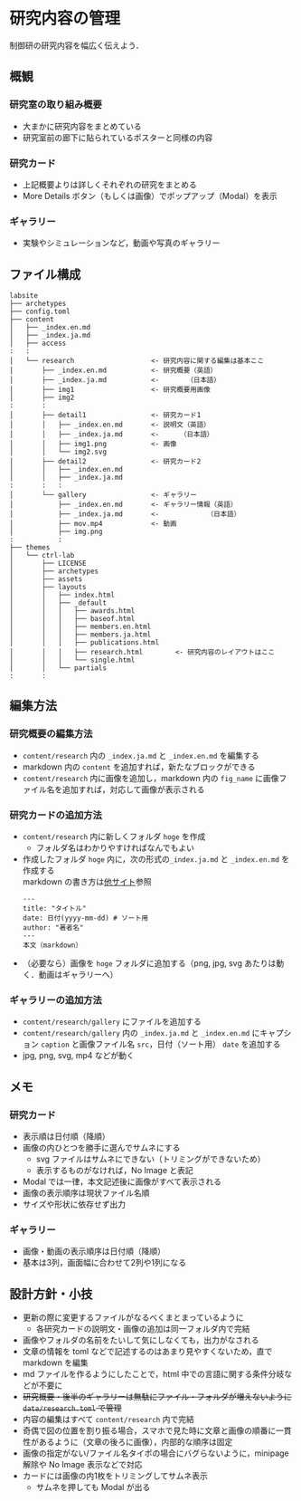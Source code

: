 # 研究内容の管理

制御研の研究内容を幅広く伝えよう．

## 概観
### 研究室の取り組み概要
- 大まかに研究内容をまとめている
- 研究室前の廊下に貼られているポスターと同様の内容
### 研究カード
- 上記概要よりは詳しくそれぞれの研究をまとめる
- More Details ボタン（もしくは画像）でポップアップ（Modal）を表示
### ギャラリー
- 実験やシミュレーションなど，動画や写真のギャラリー

## ファイル構成
```
labsite
├── archetypes
├── config.toml
├── content
│   ├── _index.en.md
│   ├── _index.ja.md
│   ├── access
:   :
│   └── research                   <- 研究内容に関する編集は基本ここ
│       ├── _index.en.md           <- 研究概要（英語）
│       ├── _index.ja.md           <- 　　　　（日本語）
│       ├── img1                   <- 研究概要用画像
│       ├── img2
:       :
│       ├── detail1                <- 研究カード1
│       │   ├── _index.en.md       <- 説明文（英語）
│       │   ├── _index.ja.md       <- 　　　（日本語）
│       │   ├── img1.png           <- 画像
│       │   └── img2.svg
│       ├── detail2                <- 研究カード2
│       │   ├── _index.en.md
│       │   ├── _index.ja.md
:       :   :
│       └── gallery                <- ギャラリー
│           ├── _index.en.md       <- ギャラリー情報（英語）
│           ├── _index.ja.md       <- 　　　　　　　（日本語）
│           ├── mov.mp4            <- 動画
│           ├── img.png
:           :
├── themes
│   └── ctrl-lab
│       ├── LICENSE
│       ├── archetypes
│       ├── assets
│       ├── layouts
│       │   ├── index.html
│       │   ├── _default
│       │   │   ├── awards.html
│       │   │   ├── baseof.html
│       │   │   ├── members.en.html
│       │   │   ├── members.ja.html
│       │   │   ├── publications.html
│       │   │   ├── research.html        <- 研究内容のレイアウトはここ
│       │   │   └── single.html
│       │   └── partials
:       :
```

## 編集方法

### 研究概要の編集方法
- `content/research` 内の `_index.ja.md` と `_index.en.md` を編集する
- markdown 内の `content` を追加すれば，新たなブロックができる
- `content/research` 内に画像を追加し，markdown 内の `fig_name` に画像ファイル名を追加すれば，対応して画像が表示される

### 研究カードの追加方法
- `content/research` 内に新しくフォルダ `hoge` を作成
  - フォルダ名はわかりやすければなんでもよい
- 作成したフォルダ `hoge` 内に，次の形式の`_index.ja.md` と `_index.en.md` を作成する  
  markdown の書き方は[他サイト](https://qiita.com/oreo/items/82183bfbaac69971917f#:~:text=Markdown%EF%BC%88%E3%83%9E%E3%83%BC%E3%82%AF%E3%83%80%E3%82%A6%E3%83%B3%EF%BC%89%E3%81%AF%E3%80%81,%E3%82%82%E9%96%8B%E7%99%BA%E3%81%95%E3%82%8C%E3%81%A6%E3%81%84%E3%82%8B%E3%80%82)参照
    ```
    ---
    title: "タイトル"
    date: 日付(yyyy-mm-dd) # ソート用
    author: "著者名"
    ---
    本文（markdown）
    ```
- （必要なら）画像を `hoge` フォルダに追加する（png, jpg, svg あたりは動く．動画はギャラリーへ）

### ギャラリーの追加方法
- `content/research/gallery` にファイルを追加する
- `content/research/gallery` 内の `_index.ja.md` と `_index.en.md` にキャプション `caption` と画像ファイル名 `src`，日付（ソート用） `date` を追加する
- jpg, png, svg, mp4 などが動く

## メモ
### 研究カード
- 表示順は日付順（降順）
- 画像の内ひとつを勝手に選んでサムネにする
  - svg ファイルはサムネにできない（トリミングができないため）
  - 表示するものがなければ，No Image と表記
- Modal では一律，本文記述後に画像がすべて表示される
- 画像の表示順序は現状ファイル名順
- サイズや形状に依存せず出力
### ギャラリー
- 画像・動画の表示順序は日付順（降順）
- 基本は3列，画面幅に合わせて2列や1列になる

## 設計方針・小技
- 更新の際に変更するファイルがなるべくまとまっているように
  - 各研究カードの説明文・画像の追加は同一フォルダ内で完結
- 画像やフォルダの名前をたいして気にしなくても，出力がなされる
- 文章の情報を toml などで記述するのはあまり見やすくないため，直で markdown を編集
- md ファイルを作るようにしたことで，html 中での言語に関する条件分岐などが不要に
- ~~研究概要・後半のギャラリーは無駄にファイル・フォルダが増えないように `data/research.toml` で管理~~ 
- 内容の編集はすべて `content/research` 内で完結
- 奇偶で図の位置を割り振る場合，スマホで見た時に文章と画像の順番に一貫性があるように（文章の後ろに画像），内部的な順序は固定
- 画像の指定がない/ファイル名タイポの場合にバグらないように，minipage 解除や No Image 表示などで対応
- カードには画像の内1枚をトリミングしてサムネ表示
  - サムネを押しても Modal が出る

